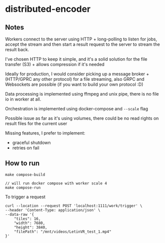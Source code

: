 # distributed-encoder

## Notes

Workers connect to the server using HTTP + long-polling to listen for jobs, accept the stream 
and then start a result request to the server to stream the result back.

I've chosen HTTP to keep it simple, and it's a solid solution for the file transfer (S3) + allows compression if it's needed

Ideally for production, I would consider picking up a message broker + (HTTP/GPRC any other protocol) for a file streaming, also GRPC and Websockets are possible (if you want to build your own protocol :D)

Data processing is implemented using ffmpeg and unix pipe, there is no file io in worker at all.

Orchestration is implemented using docker-compose and `--scale` flag

Possible issue as far as it's using volumes, there could be no read rights on result files for the current user

Missing features, I prefer to implement:
- graceful shutdown
- retries on fail

## How to run

```shell script
make compose-build

// will run docker compose with worker scale 4 
make compose-run 
```

To trigger a request
```shell script
curl --location --request POST 'localhost:1111/work/trigger' \
--header 'Content-Type: application/json' \
--data-raw '{
    "tiles": 16,
    "width": 7680,
    "height": 3840,
    "filePath": "/mnt/videos/LetinVR_test_1.mp4"
}'
```